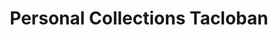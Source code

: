 ---
title: "Personal Collections Tacloban"
url: /tacloban/personal-collections-tacloban/
shop: beauty
---